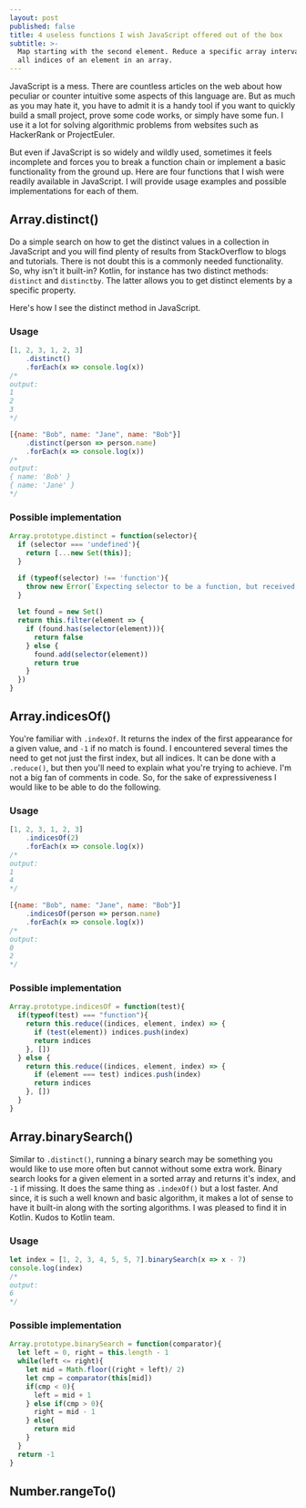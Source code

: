 ```yaml
---
layout: post
published: false
title: 4 useless functions I wish JavaScript offered out of the box
subtitle: >-
  Map starting with the second element. Reduce a specific array interval. Get
  all indices of an element in an array.
---
```


JavaScript is a mess. There are countless articles on the web about how peculiar or counter intuitive some aspects of this language are. But as much as you may hate it, you have to admit it is a handy tool if you want to quickly build a small project, prove some code works, or simply have some fun. I use it a lot for solving algorithmic problems from websites such as HackerRank or ProjectEuler. 

But even if JavaScript is so widely and wildly used, sometimes it feels incomplete and forces you to break a function chain or implement a basic functionality from the ground up. Here are four functions that I wish were readily available in JavaScript. I will provide usage examples and possible implementations for each of them.

## Array.distinct()

Do a simple search on how to get the distinct values in a collection in JavaScript and you will find plenty of results from StackOverflow to blogs and tutorials. There is not doubt this is a commonly needed functionality. So, why isn't it built-in? Kotlin, for instance has two distinct methods: `distinct` and `distinctby`. The latter allows you to get distinct elements by a specific property. 

Here's how I see the distinct method in JavaScript.

### Usage
``` javascript
[1, 2, 3, 1, 2, 3]
    .distinct()
	.forEach(x => console.log(x)) 
/*
output:
1
2
3
*/

[{name: "Bob", name: "Jane", name: "Bob"}]
    .distinct(person => person.name)
	.forEach(x => console.log(x)) 
/*
output:
{ name: 'Bob' }
{ name: 'Jane' }
*/

```

### Possible implementation
```javascript
Array.prototype.distinct = function(selector){
  if (selector === 'undefined'){
    return [...new Set(this)];
  }

  if (typeof(selector) !== 'function'){
    throw new Error(`Expecting selector to be a function, but received ${typeof(selector)} instead.`)
  }
  
  let found = new Set()
  return this.filter(element => {
    if (found.has(selector(element))){
      return false
    } else {
      found.add(selector(element))
      return true
    }
  })
}
```



## Array.indicesOf()

You're familiar with `.indexOf`. It returns the index of the first appearance for a given value, and `-1` if no match is found. I encountered several times the need to get not just the first index, but all indices. It can be done with a `.reduce()`, but then you'll need to explain what you're trying to achieve. I'm not a big fan of comments in code. So, for the sake of expressiveness I would like to be able to do the following.

### Usage 
```javascript
[1, 2, 3, 1, 2, 3]
    .indicesOf(2)
	.forEach(x => console.log(x)) 
/*
output:
1
4
*/

[{name: "Bob", name: "Jane", name: "Bob"}]
    .indicesOf(person => person.name)
	.forEach(x => console.log(x)) 
/*
output:
0
2
*/
```

### Possible implementation 
```javascript
Array.prototype.indicesOf = function(test){
  if(typeof(test) === "function"){
    return this.reduce((indices, element, index) => {
      if (test(element)) indices.push(index)
      return indices
    }, [])
  } else {
    return this.reduce((indices, element, index) => {
      if (element === test) indices.push(index)
      return indices
    }, [])
  }
}
```


## Array.binarySearch()

Similar to `.distinct()`, running a binary search may be something you would like to use more often but cannot without some extra work. Binary search looks for a given element in a sorted array and returns it's index, and `-1` if missing. It does the same thing as `.indexOf()` but a lost faster. And since, it is such a well known and basic algorithm, it makes a lot of sense to have it built-in along with the sorting algorithms. I was pleased to find it in Kotlin. Kudos to Kotlin team.

### Usage
```javascript
let index = [1, 2, 3, 4, 5, 5, 7].binarySearch(x => x - 7)
console.log(index)
/*
output:
6
*/
```

### Possible implementation
```javascript
Array.prototype.binarySearch = function(comparator){
  let left = 0, right = this.length - 1
  while(left <= right){
    let mid = Math.floor((right + left)/ 2)
    let cmp = comparator(this[mid])
    if(cmp < 0){
      left = mid + 1
    } else if(cmp > 0){
      right = mid - 1
    } else{
      return mid
    }
  }
  return -1
}
```




## Number.rangeTo()




